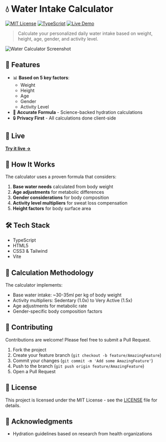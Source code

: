 # 💧 Water Intake Calculator

[![MIT License](https://img.shields.io/badge/License-MIT-blue.svg)](LICENSE)
[![TypeScript](https://img.shields.io/badge/TypeScript-4.x-blue)](https://www.typescriptlang.org/)
[![Live Demo](https://img.shields.io/badge/demo-live-brightgreen)](https://waterintake.app)

> Calculate your personalized daily water intake based on weight, height, age, gender, and activity level.

![Water Calculator Screenshot](screenshot.png)

## 🌟 Features

- 📊 **Based on 5 key factors**:
  - Weight
  - Height
  - Age
  - Gender
  - Activity Level
- 🎯 **Accurate Formula** - Science-backed hydration calculations
- 🔒 **Privacy First** - All calculations done client-side

## 🚀 Live

**[Try it live →](https://waterintake.app)**

## 📖 How It Works

The calculator uses a proven formula that considers:

1. **Base water needs** calculated from body weight
2. **Age adjustments** for metabolic differences
3. **Gender considerations** for body composition
4. **Activity level multipliers** for sweat loss compensation
5. **Height factors** for body surface area

## 🛠️ Tech Stack

- TypeScript
- HTML5
- CSS3 & Tailwind
- Vite

## 🔬 Calculation Methodology

The calculator implements:

- Base water intake: ~30-35ml per kg of body weight
- Activity multipliers: Sedentary (1.0x) to Very Active (1.5x)
- Age adjustments for metabolic rate
- Gender-specific body composition factors

## 🤝 Contributing

Contributions are welcome! Please feel free to submit a Pull Request.

1. Fork the project
2. Create your feature branch (`git checkout -b feature/AmazingFeature`)
3. Commit your changes (`git commit -m 'Add some AmazingFeature'`)
4. Push to the branch (`git push origin feature/AmazingFeature`)
5. Open a Pull Request

## 📄 License

This project is licensed under the MIT License - see the [LICENSE](LICENSE) file for details.

## 🙏 Acknowledgments

- Hydration guidelines based on research from health organizations
